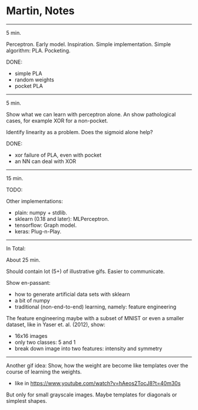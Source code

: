 Martin, Notes
=============

----

5 min.

Perceptron. Early model. Inspiration. Simple implementation. Simple algorithm:
PLA. Pocketing.

DONE:

* simple PLA
* random weights
* pocket PLA

----

5 min.

Show what we can learn with perceptron alone. An show pathological cases, for example
XOR for a non-pocket.

Identify linearity as a problem. Does the sigmoid alone help?

DONE:

* xor failure of PLA, even with pocket
* an NN can deal with XOR

----

15 min.

TODO:

Other implementations:

* plain: numpy + stdlib.
* sklearn (0.18 and later): MLPerceptron.
* tensorflow: Graph model.
* keras: Plug-n-Play.

----

In Total:

About 25 min.

Should contain lot (5+) of illustrative gifs. Easier to communicate.

Show en-passant:

* how to generate artificial data sets with sklearn
* a bit of numpy
* traditional (non-end-to-end) learning, namely: feature engineering

The feature engineering maybe with a subset of MNIST or even a smaller dataset,
like in Yaser et. al. (2012), show:

* 16x16 images
* only two classes: 5 and 1
* break down image into two features: intensity and symmetry

----

Another gif idea: Show, how the weight are become like templates over the
course of learning the weights.

* like in https://www.youtube.com/watch?v=hAeos2TocJ8?t=40m30s

But only for small grayscale images. Maybe templates for diagonals or simplest
shapes.
